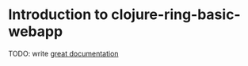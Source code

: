 # Introduction to clojure-ring-basic-webapp

TODO: write [great documentation](http://jacobian.org/writing/what-to-write/)

